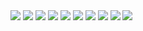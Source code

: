 <img src="http://28.media.tumblr.com/tumblr_l8du9wlIVR1qbmhc6o1_500.jpg" />
<img src="http://dismagazine.com/uploads/2010/08/2_cld_large1.jpg" />
<img src="http://farm5.static.flickr.com/4142/4891533500_e563711563_z.jpg" />

<img src="http://www.amypink.com/wp-content/themes/liebling/scripts/timthumb.php?src=http://www.amypink.com/wp-content/uploads/2010/04/pokemon-group.jpg&w=620&h=454&zc=1&q=100" />
<img src="http://30.media.tumblr.com/tumblr_kwyrxl87z61qz5on3o1_400.jpg" />
<img src="http://25.media.tumblr.com/tumblr_kwyrsmUd951qz5on3o1_400.jpg" />
<img src="http://24.media.tumblr.com/tumblr_kwyrscilwE1qz5on3o1_400.jpg" />
<img src="http://4.bp.blogspot.com/_UT2XJXPyLV8/Sz7I80z01eI/AAAAAAAASbY/SE4RlEvA9b4/s1600/3iS7KBA2Aq7em2cs66SkDPFgo1_400.jpg" />
<img src="http://1.bp.blogspot.com/_wtPFpfiRE3g/SyXgNCn1GHI/AAAAAAAAAa8/TWJ4tiIijDw/s1600/500x_papier-mache-pikachu.jpg" />
<img src="http://3.bp.blogspot.com/_UT2XJXPyLV8/Sw3rd3SsM5I/AAAAAAAARPs/jKr_7yzpxkk/s1600/63b8ef6bc30b16c7a2436511453aa820a595927b_m.jpg" />

